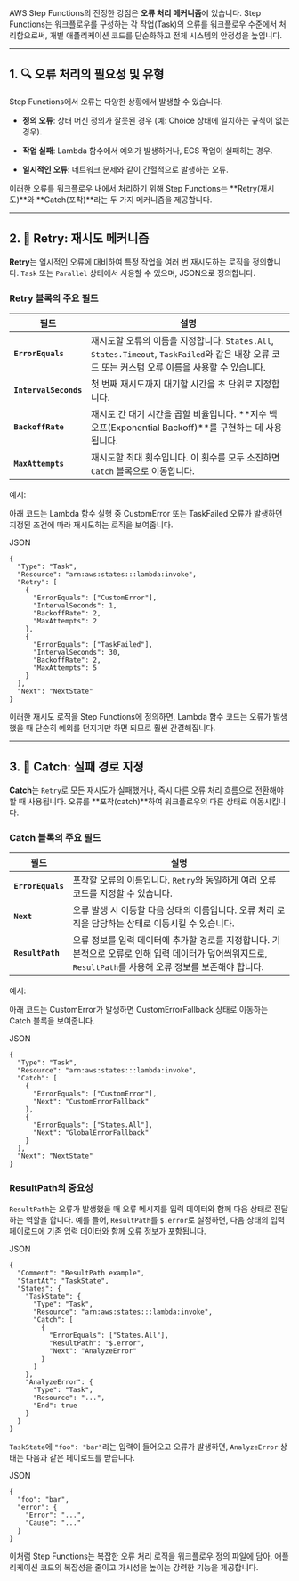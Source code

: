 
AWS Step Functions의 진정한 강점은 **오류 처리 메커니즘**에 있습니다. Step Functions는 워크플로우를 구성하는 각 작업(Task)의 오류를 워크플로우 수준에서 처리함으로써, 개별 애플리케이션 코드를 단순화하고 전체 시스템의 안정성을 높입니다.

---

## 1. 🔍 오류 처리의 필요성 및 유형

Step Functions에서 오류는 다양한 상황에서 발생할 수 있습니다.

- **정의 오류**: 상태 머신 정의가 잘못된 경우 (예: Choice 상태에 일치하는 규칙이 없는 경우).
    
- **작업 실패**: Lambda 함수에서 예외가 발생하거나, ECS 작업이 실패하는 경우.
    
- **일시적인 오류**: 네트워크 문제와 같이 간헐적으로 발생하는 오류.
    

이러한 오류를 워크플로우 내에서 처리하기 위해 Step Functions는 **Retry(재시도)**와 **Catch(포착)**라는 두 가지 메커니즘을 제공합니다.

---

## 2. 🔄 Retry: 재시도 메커니즘

**Retry**는 일시적인 오류에 대비하여 특정 작업을 여러 번 재시도하는 로직을 정의합니다. `Task` 또는 `Parallel` 상태에서 사용할 수 있으며, JSON으로 정의합니다.

### Retry 블록의 주요 필드

|필드|설명|
|---|---|
|**`ErrorEquals`**|재시도할 오류의 이름을 지정합니다. `States.All`, `States.Timeout`, `TaskFailed`와 같은 내장 오류 코드 또는 커스텀 오류 이름을 사용할 수 있습니다.|
|**`IntervalSeconds`**|첫 번째 재시도까지 대기할 시간을 초 단위로 지정합니다.|
|**`BackoffRate`**|재시도 간 대기 시간을 곱할 비율입니다. **지수 백오프(Exponential Backoff)**를 구현하는 데 사용됩니다.|
|**`MaxAttempts`**|재시도할 최대 횟수입니다. 이 횟수를 모두 소진하면 `Catch` 블록으로 이동합니다.|

예시:

아래 코드는 Lambda 함수 실행 중 CustomError 또는 TaskFailed 오류가 발생하면 지정된 조건에 따라 재시도하는 로직을 보여줍니다.

JSON

```
{
  "Type": "Task",
  "Resource": "arn:aws:states:::lambda:invoke",
  "Retry": [
    {
      "ErrorEquals": ["CustomError"],
      "IntervalSeconds": 1,
      "BackoffRate": 2,
      "MaxAttempts": 2
    },
    {
      "ErrorEquals": ["TaskFailed"],
      "IntervalSeconds": 30,
      "BackoffRate": 2,
      "MaxAttempts": 5
    }
  ],
  "Next": "NextState"
}
```

이러한 재시도 로직을 Step Functions에 정의하면, Lambda 함수 코드는 오류가 발생했을 때 단순히 예외를 던지기만 하면 되므로 훨씬 간결해집니다.

---

## 3. 🎯 Catch: 실패 경로 지정

**Catch**는 `Retry`로 모든 재시도가 실패했거나, 즉시 다른 오류 처리 흐름으로 전환해야 할 때 사용됩니다. 오류를 **포착(catch)**하여 워크플로우의 다른 상태로 이동시킵니다.

### Catch 블록의 주요 필드

|필드|설명|
|---|---|
|**`ErrorEquals`**|포착할 오류의 이름입니다. `Retry`와 동일하게 여러 오류 코드를 지정할 수 있습니다.|
|**`Next`**|오류 발생 시 이동할 다음 상태의 이름입니다. 오류 처리 로직을 담당하는 상태로 이동시킬 수 있습니다.|
|**`ResultPath`**|오류 정보를 입력 데이터에 추가할 경로를 지정합니다. 기본적으로 오류로 인해 입력 데이터가 덮어씌워지므로, `ResultPath`를 사용해 오류 정보를 보존해야 합니다.|

예시:

아래 코드는 CustomError가 발생하면 CustomErrorFallback 상태로 이동하는 Catch 블록을 보여줍니다.

JSON

```
{
  "Type": "Task",
  "Resource": "arn:aws:states:::lambda:invoke",
  "Catch": [
    {
      "ErrorEquals": ["CustomError"],
      "Next": "CustomErrorFallback"
    },
    {
      "ErrorEquals": ["States.All"],
      "Next": "GlobalErrorFallback"
    }
  ],
  "Next": "NextState"
}
```

### ResultPath의 중요성

`ResultPath`는 오류가 발생했을 때 오류 메시지를 입력 데이터와 함께 다음 상태로 전달하는 역할을 합니다. 예를 들어, `ResultPath`를 `$.error`로 설정하면, 다음 상태의 입력 페이로드에 기존 입력 데이터와 함께 오류 정보가 포함됩니다.

JSON

```
{
  "Comment": "ResultPath example",
  "StartAt": "TaskState",
  "States": {
    "TaskState": {
      "Type": "Task",
      "Resource": "arn:aws:states:::lambda:invoke",
      "Catch": [
        {
          "ErrorEquals": ["States.All"],
          "ResultPath": "$.error",
          "Next": "AnalyzeError"
        }
      ]
    },
    "AnalyzeError": {
      "Type": "Task",
      "Resource": "...",
      "End": true
    }
  }
}
```

`TaskState`에 `"foo": "bar"`라는 입력이 들어오고 오류가 발생하면, `AnalyzeError` 상태는 다음과 같은 페이로드를 받습니다.

JSON

```
{
  "foo": "bar",
  "error": {
    "Error": "...",
    "Cause": "..."
  }
}
```

이처럼 Step Functions는 복잡한 오류 처리 로직을 워크플로우 정의 파일에 담아, 애플리케이션 코드의 복잡성을 줄이고 가시성을 높이는 강력한 기능을 제공합니다.